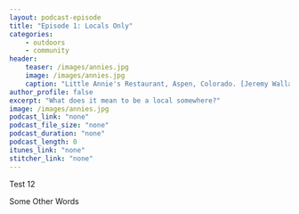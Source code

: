 ```yaml
---
layout: podcast-episode
title: "Episode 1: Locals Only"
categories:
    - outdoors
    - community
header: 
    teaser: /images/annies.jpg
    image: /images/annies.jpg
    caption: "Little Annie's Restaurant, Aspen, Colorado. [Jeremy Wallace/Aspen Times](https://www.postindependent.com/news/local/highly-unlikely-little-annies-will-stay-open-in-aspen/)"
author_profile: false
excerpt: "What does it mean to be a local somewhere?"
image: /images/annies.jpg
podcast_link: "none"
podcast_file_size: "none"
podcast_duration: "none"
podcast_length: 0
itunes_link: "none"
stitcher_link: "none"
---
```


Test 12

Some Other Words